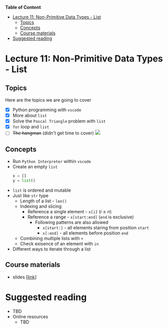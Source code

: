 
**Table of Content**
- [Lecture 11: Non-Primitive Data Types - List](#lecture-11-non-primitive-data-types---list)
  - [Topics](#topics)
  - [Concepts](#concepts)
  - [Course materials](#course-materials)
- [Suggested reading](#suggested-reading)

# Lecture 11: Non-Primitive Data Types - List

## Topics
Here are the topics we are going to cover
* [x] Python programming with `vscode`
* [x] More about `list`
* [x] Solve the `Pascal Triangle` problem with `list`
* [x] `for` loop and `list`
* [ ] ~~The hangman~~ (didn't get time to cover) ![](https://user-images.githubusercontent.com/34093736/71744579-0266f600-2e68-11ea-9f6c-52770981e573.gif) 

## Concepts
* Run `Python Interpreter` within `vscode`
* Create an empty `list`
  ```python
  x = []
  y = list()
  ```
* `list` is ordered and mutable
* Just like `str` type
  * Length of a list - `len()`
  * Indexing and slicing
    * Reference a single element - `x[i]` ($i \le n$)
    * Reference a range - `x[start:end]` (`end` is exclusive)
      * Following patterns are also allowed
        * `x[start:]` - all elements staring from position `start`
        * `x[:end]` - all elements before position `end`
  * Combining multiple lists with `+`
  * Check exisence of an element with `in`
* Different ways to iterate through a list


## Course materials
* slides [[link](TBD)]

# Suggested reading
* TBD
* Online resources
  * TBD
